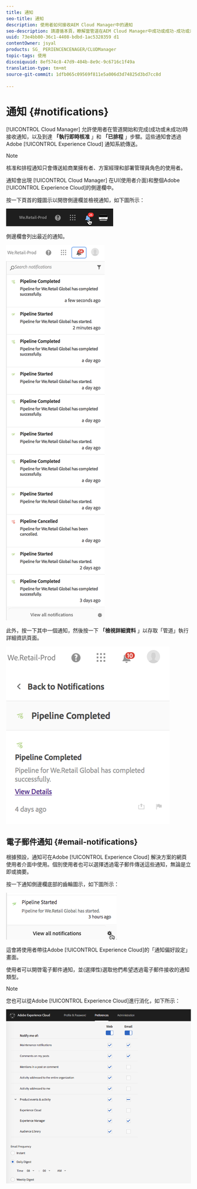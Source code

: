 ```yaml
---
title: 通知
seo-title: 通知
description: 使用者如何接收AEM Cloud Manager中的通知
seo-description: 請遵循本頁，瞭解當管道在AEM Cloud Manager中成功或成功-成功或未成功-時，使用者如何接收通知。
uuid: 73e4bb80-36c1-4408-bdbd-1ac5328359 d1
contentOwner: jsyal
products: SG_ PERIENCENCENAGER/CLUDManager
topic-tags: 使用
discoiquuid: 8ef574c8-47d9-404b-8e9c-9c6716c1f49a
translation-type: tm+mt
source-git-commit: 1dfb065c09569f811e5a006d3d74825d3bd7cc8d

---
```



# 通知 {#notifications}

[!UICONTROL Cloud Manager] 允許使用者在管道開始和完成(成功或未成功)時接收通知，以及到達 **「執行即時核准** 」和 **「已排程** 」步驟。這些通知會透過Adobe [!UICONTROL Experience Cloud] 通知系統傳送。

>[!NOTE]
>
>核准和排程通知只會傳送給商業擁有者、方案經理和部署管理員角色的使用者。

通知會出現 [!UICONTROL Cloud Manager] 在UI(使用者介面)和整個Adobe [!UICONTROL Experience Cloud]的側邊欄中。

按一下頁首的鐘圖示以開啓側邊欄並檢視通知，如下圖所示：

![](assets/image2018-7-12_11-52-40.png)

側邊欄會列出最近的通知。

![](assets/screen_shot_2018-07-20at91406pm.png)

此外，按一下其中一個通知，然後按一下 **「檢視詳細資料** 」以存取「管道」執行詳細資訊頁面。

![](assets/screen_shot_2018-08-14at43503pm.png)

## 電子郵件通知 {#email-notifications}

根據預設，通知可在Adobe [!UICONTROL Experience Cloud] 解決方案的網頁使用者介面中使用。個別使用者也可以選擇透過電子郵件傳送這些通知，無論是立即或摘要。

按一下通知側邊欄底部的齒輪圖示，如下圖所示：

![](assets/image2018-7-12_12-8-19.png)

這會將使用者帶往Adobe [!UICONTROL Experience Cloud]的「通知偏好設定」畫面。

使用者可以開啓電子郵件通知，並(選擇性)選取他們希望透過電子郵件接收的通知類型。

>[!NOTE]
>
>您也可以從Adobe [!UICONTROL Experience Cloud]進行消化，如下所示：

![](assets/image2018-7-12_12-10-51.png)

